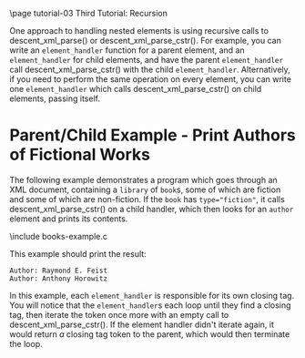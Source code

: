 \page tutorial-03 Third Tutorial: Recursion

One approach to handling nested elements is using recursive calls to descent_xml_parse() or descent_xml_parse_cstr(). For example, you can write an `element_handler` function for a parent element, and an `element_handler` for child elements, and have the parent `element_handler` call descent_xml_parse_cstr() with the child `element_handler`. Alternatively, if you need to perform the same operation on every element, you can write one `element_handler` which calls descent_xml_parse_cstr() on child elements, passing itself.

# Parent/Child Example - Print Authors of Fictional Works

The following example demonstrates a program which goes through an XML document, containing a `library` of `book`s, some of which are fiction and some of which are non-fiction. If the `book` has `type="fiction"`, it calls descent_xml_parse_cstr() on a child handler, which then looks for an `author` element and prints its contents.

\include books-example.c

This example should print the result:

```
Author: Raymond E. Feist
Author: Anthony Horowitz
```

In this example, each `element_handler` is responsible for its own closing tag. You will notice that the `element_handler`s each loop until they find a closing tag, then iterate the token once more with an empty call to descent_xml_parse_cstr(). If the element handler didn't iterate again, it would return _a_ closing tag token to the parent, which would then terminate the loop.
